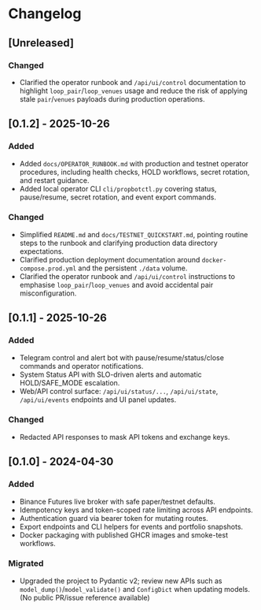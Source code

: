 # Changelog

## [Unreleased]

### Changed
- Clarified the operator runbook and `/api/ui/control` documentation to highlight
  `loop_pair`/`loop_venues` usage and reduce the risk of applying stale `pair`/`venues`
  payloads during production operations.

## [0.1.2] - 2025-10-26

### Added
- Added `docs/OPERATOR_RUNBOOK.md` with production and testnet operator procedures, including health checks, HOLD workflows, secret rotation, and restart guidance.
- Added local operator CLI `cli/propbotctl.py` covering status, pause/resume, secret rotation, and event export commands.

### Changed
- Simplified `README.md` and `docs/TESTNET_QUICKSTART.md`, pointing routine steps to the runbook and clarifying production data directory expectations.
- Clarified production deployment documentation around `docker-compose.prod.yml` and the persistent `./data` volume.
- Clarified the operator runbook and `/api/ui/control` instructions to emphasise `loop_pair`/`loop_venues` and avoid accidental pair misconfiguration.

## [0.1.1] - 2025-10-26

### Added
- Telegram control and alert bot with pause/resume/status/close commands and operator notifications.
- System Status API with SLO-driven alerts and automatic HOLD/SAFE_MODE escalation.
- Web/API control surface: `/api/ui/status/...`, `/api/ui/state`, `/api/ui/events` endpoints and UI panel updates.

### Changed
- Redacted API responses to mask API tokens and exchange keys.

## [0.1.0] - 2024-04-30

### Added
- Binance Futures live broker with safe paper/testnet defaults.
- Idempotency keys and token-scoped rate limiting across API endpoints.
- Authentication guard via bearer token for mutating routes.
- Export endpoints and CLI helpers for events and portfolio snapshots.
- Docker packaging with published GHCR images and smoke-test workflows.

### Migrated
- Upgraded the project to Pydantic v2; review new APIs such as `model_dump()`/`model_validate()` and `ConfigDict` when updating models. (No public PR/issue reference available)
